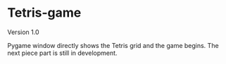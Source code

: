 # Tetris-game

Version 1.0

Pygame window directly shows the Tetris grid and the game begins.
The next piece part is still in development.
